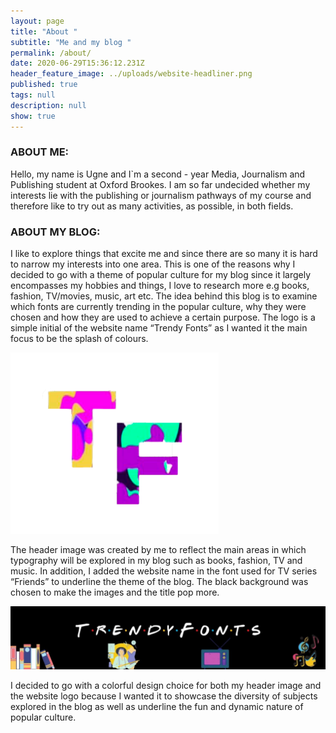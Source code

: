 ```yaml
---
layout: page
title: "About "
subtitle: "Me and my blog "
permalink: /about/
date: 2020-06-29T15:36:12.231Z
header_feature_image: ../uploads/website-headliner.png
published: true
tags: null
description: null
show: true
---
```

### ABOUT ME:

Hello, my name is Ugne and I`m a second - year Media, Journalism and Publishing student at Oxford Brookes. I am so far undecided whether my interests lie with the publishing or journalism pathways of my course and therefore like to try out as many activities, as possible, in both fields. 

### ABOUT MY BLOG:

I like to explore things that excite me and since there are so many it is hard to narrow my interests into one area. This is one of the reasons why I decided to go with a theme of popular culture for my blog since it largely encompasses my hobbies and things, I love to research more e.g books, fashion, TV/movies, music, art etc.  The idea behind this blog is to examine which fonts are currently trending in the popular culture, why they were chosen and how they are used to achieve a certain purpose. 
The logo is a simple initial of the website name “Trendy Fonts” as I wanted it the main focus to be the splash of colours. 

![](../uploads/neskfms.png)

The header image was created by me to reflect the main areas in which typography will be explored in my blog such as books, fashion, TV and music. In addition, I added the website name in the font used for TV series “Friends” to underline the theme of the blog. The black background was chosen to make the images and the title pop more.

![](../uploads/design-uten-navn.jpg)

I decided to go with a colorful design choice for both my header image and the website logo because I wanted it to showcase the diversity of subjects explored in the blog as well as underline the fun and dynamic nature of popular culture.